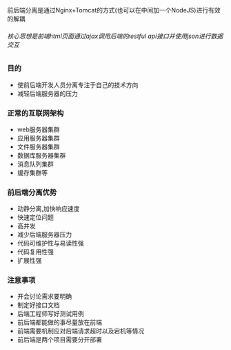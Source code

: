 前后端分离是通过Nginx+Tomcat的方式\(也可以在中间加一个NodeJS\)进行有效的解耦

###### 核心思想是前端html页面通过ajax调用后端的restful api接口并使用json进行数据交互

### 目的

* 使前后端开发人员分离专注于自己的技术方向
* 减轻后端服务器的压力

### 正常的互联网架构

* web服务器集群
* 应用服务器集群
* 文件服务器集群
* 数据库服务器集群
* 消息队列集群
* 缓存集群等

### 前后端分离优势

* 动静分离,加快响应速度
* 快速定位问题
* 高并发
* 减少后端服务器压力
* 代码可维护性与易读性强
* 代码复用性强
* 扩展性强

### 注意事项

* 开会讨论需求要明确
* 制定好接口文档
* 后端工程师写好测试用例
* 前后端都能做的事尽量放在前端
* 前端需要机制应对后端请求超时以及宕机等情况
* 前后端是两个项目需要分开部署



